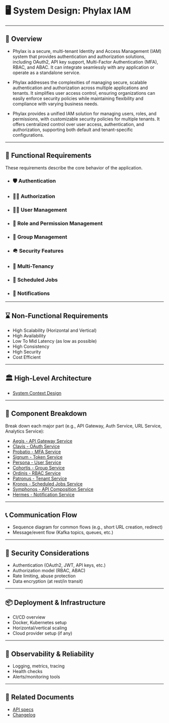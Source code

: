 # 🖥️ System Design: Phylax IAM

---

## 🎯 Overview

- Phylax is a secure, multi-tenant Identity and Access Management (IAM) system that provides authentication and authorization solutions, including OAuth2, API key support, Multi-Factor Authentication (MFA), RBAC, and ABAC. It can integrate seamlessly with any application or operate as a standalone service.
  
- Phylax addresses the complexities of managing secure, scalable authentication and authorization across multiple applications and tenants. It simplifies user access control, ensuring organizations can easily enforce security policies while maintaining flexibility and compliance with varying business needs.
  
- Phylax provides a unified IAM solution for managing users, roles, and permissions, with customizable security policies for multiple tenants. It offers centralized control over user access, authentication, and authorization, supporting both default and tenant-specific configurations.
  
---

## 📝 Functional Requirements

These requirements describe the core behavior of the application.

- ### 🛡️ Authentication

- ### ✍🏽 Authorization

- ### 👶🏽 User Management

- ### 🚦 Role and Permission Management

- ### 👥 Group Management

- ### 🪖 Security Features

- ### 🏢 Multi-Tenancy

- ### 📆 Scheduled Jobs

- ### 🔔 Notifications

---

## ⌛️ Non-Functional Requirements

- High Scalability (Horizontal and Vertical)
- High Availability
- Low To Mid Latency (as low as possible)
- High Consistency
- High Security
- Cost Efficient

---

## 🏛️ High-Level Architecture

- [System Context Design](./Diagrams/img/system-context.design.png)

---

## 🧇 Component Breakdown

Break down each major part (e.g., API Gateway, Auth Service, URL Service, Analytics Service):

- [Aegis - API Gateway Service](./Services/Aegis%20-%20API%20Gateway%20Service/)
- [Clavis - OAuth Service](./Services/Clavis%20-%20OAuth%20Service/)
- [Probatio - MFA Service](./Services/Probatio%20-%20MFA%20Service/)
- [Signum - Token Service](./Services/Signum%20-%20Token%20Service/)
- [Persona - User Service](./Services/Persona%20-%20User%20Service/)
- [Cohortis - Group Service](./Services/Cohortis%20-%20Group%20Service/)
- [Ordinis - RBAC Service](./Services/Ordinis%20-%20RBAC%20Service/)
- [Patronus - Tenant Service](./Services/Patronus%20-%20Tenant%20Service/)
- [Kronos - Scheduled Jobs Service](./Services/Kronos%20-%20Scheduled%20Jobs%20Service/)
- [Symphonos - API Composition Service](./Services/Symphonos%20-%20API%20Composition%20Service/)
- [Hermes - Notification Service](./Services/Hermes%20-%20Notification%20Service/)

---

## 📞 Communication Flow

- Sequence diagram for common flows (e.g., short URL creation, redirect)
- Message/event flow (Kafka topics, queues, etc.)

---

## 🚨 Security Considerations

- Authentication (OAuth2, JWT, API keys, etc.)
- Authorization model (RBAC, ABAC)
- Rate limiting, abuse protection
- Data encryption (at rest/in transit)

---

## 📦 Deployment & Infrastructure

- CI/CD overview
- Docker, Kubernetes setup
- Horizontal/vertical scaling
- Cloud provider setup (if any)

---

## 🔎 Observability & Reliability

- Logging, metrics, tracing
- Health checks
- Alerts/monitoring tools

---

## 📑 Related Documents

- [API specs](./api-specs.yaml)
- [Changelog](./changelog.md)
